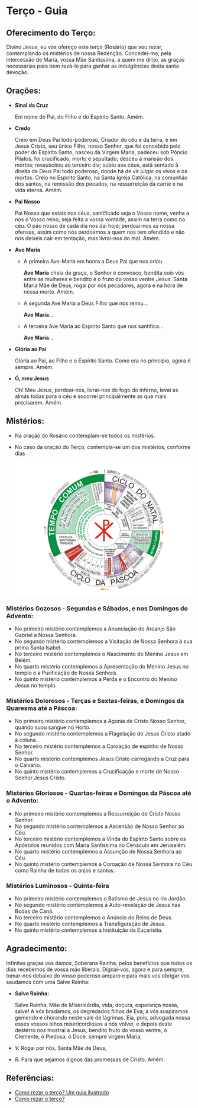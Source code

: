 # **Terço - Guia**

## **Oferecimento do Terço:**

Divino Jesus, eu vos ofereço este terço (Rosário) que vou rezar, contemplando os mistérios de nossa Redenção. Concedei-me, pela intercessão de Maria, vossa Mãe Santíssima, a quem me dirijo, as graças necessárias para bem rezá-lo para ganhar as indulgências desta santa devoção.

## **Orações:**

* **Sinal da Cruz**
    
    Em nome do Pai, do Filho e do Espírito Santo. Amém.

* **Credo**
    
    Creio em Deus Pai todo-poderoso, Criador do céu e da terra, e em Jesus Cristo, seu único Filho, nosso Senhor, que foi concebido pelo poder do Espírito Santo, nasceu da Virgem Maria, padeceu sob Pôncio Pilatos, foi crucificado, morto e sepultado; desceu à mansão dos mortos; ressuscitou ao terceiro dia; subiu aos céus, está sentado à direita de Deus Pai todo poderoso, donde há de vir julgar os vivos e os mortos. Creio no Espírito Santo, na Santa Igreja Católica, na comunhão dos santos, na remissão dos pecados, na ressurreição da carne e na vida eterna. Amém.

* **Pai Nosso**

    Pai Nosso que estais nos céus, santificado seja o Vosso nome, venha a nós o Vosso reino, seja feita a vossa vontade, assim na terra como no céu. O pão nosso de cada dia nos dai hoje; perdoai-nos as nossa ofensas, assim como nós perdoamos a quem nos tem ofendido e não nos deixeis cair em tentação, mas livrai-nos do mal. Amém.

* **Ave Maria**
    - A primeira Ave-Maria em honra a Deus Pai que nos criou
    
        **Ave Maria** cheia de graça, o Senhor é convosco, bendita sois vós entre as mulheres e bendito é o fruto do vosso ventre Jesus. Santa Maria Mãe de Deus, rogai por nós pecadores, agora e na hora de nossa morte. Amém.
    
    - A segunda Ave Maria a Deus Filho que nos remiu...
    
        **Ave Maria**...

    - A terceira Ave Maria ao Espírito Santo que nos santifica...

        **Ave Maria**...

* **Glória ao Pai**

    Glória ao Pai, ao Filho e o Espírito Santo. Como era no princípio, agora é sempre. Amém.

* **Ó, meu Jesus**

    Oh! Meu Jesus, perdoai-nos, livrai-nos do fogo do inferno, levai as almas todas para o céu e socorrei principalmente as que mais precisarem. Amém.

## **Mistérios:**

* Na oração do Rosário contemplam-se todos os mistérios.

* No caso da oração do Terço, contempla-se um dos mistérios, conforme dias

    ![](..\img\ano-liturgico.jpg "Ano Litúrgico")

### **Mistérios Gozosos** - Segundas e Sábados, e nos Domingos do Advento:
- No primeiro mistério contemplemos a Anunciação do Arcanjo São Gabriel à Nossa Senhora.
- No segundo mistério contemplemos a Visitação de Nossa Senhora à sua prima Santa Isabel.
- No terceiro mistério contemplemos o Nascimento do Menino Jesus em Belém.
- No quarto mistério contemplemos a Apresentação do Menino Jesus no templo e a Purificação de Nossa Senhora.
- No quinto mistério contemplemos a Perda e o Encontro do Menino Jesus no templo.

### **Mistérios Dolorosos** - Terças e Sextas-feiras, e Domingos da Quaresma até a Páscoa:
- No primeiro mistério contemplemos a Agonia de Cristo Nosso Senhor, quando suou sangue no Horto.
- No segundo mistério contemplemos a Flagelação de Jesus Cristo atado à coluna.
- No terceiro mistério contemplemos a Coroação de espinho de Nosso Senhor.
- No quarto mistério contemplemos Jesus Cristo carregando a Cruz para o Calvário.
- No quinto mistério contemplemos a Crucificação e morte de Nosso Senhor Jesus Cristo.

### **Mistérios Gloriosos** - Quartas-feiras e Domingos da Páscoa até o Advento:

- No primeiro mistério contemplemos a Ressurreição de Cristo Nosso Senhor.
- No segundo mistério contemplemos a Ascensão de Nosso Senhor ao Céu.
- No terceiro mistério contemplemos a Vinda do Espírito Santo sobre os Apóstolos reunidos com Maria Santíssima no Cenáculo em Jerusalém.
- No quarto mistério contemplemos a Assunção de Nossa Senhora ao Céu.
- No quinto mistério contemplemos a Coroação de Nossa Senhora no Céu como Rainha de todos os anjos e santos.

### **Mistérios Luminosos** - Quinta-feira
- No primeiro mistério contemplemos o Batismo de Jesus no rio Jordão.
- No segundo mistério contemplemos a Auto-revelação de Jesus nas Bodas de Caná.
- No terceiro mistério contemplemos o Anúncio do Reino de Deus.
- No quarto mistério contemplemos a Transfiguração de Jesus.
- No quinto mistério contemplemos a Instituição da Eucaristia.

## **Agradecimento:**

Infinitas graças vos damos, Soberana Rainha, pelos benefícios que todos os dias recebemos de vossa mão liberais. Dignai-vos, agora e para sempre, tomar-nos debaixo do vosso poderoso amparo e para mais vos obrigar vos saudamos com uma Salve Rainha:

* **Salve Rainha:**
    
    Salve Rainha, Mãe de Misericórdia, vida, doçura, esperança nossa, salve! A vós bradamos, os degredados filhos de Eva; a vós suspiramos gemendo e chorando neste vale de lágrimas. Eia, pois, advogada nossa esses vossos olhos misericordiosos a nós volvei, e depois deste desterro nos mostrai a Jesus, bendito fruto do vosso ventre, ó Clemente, ó Piedosa, ó Doce, sempre virgem Maria.

* *V.* Rogai por nós, Santa Mãe de Deus,
* *R.* Para que sejamos dignos das promessas de Cristo. Amém.

## Referências:
* [Como rezar o terço? Um guia ilustrado](https://pt.aleteia.org/2018/06/18/como-rezar-o-terco-um-guia-ilustrado/)
* [Como rezar o terço?](https://salvaimerainha.org.br/noticias/como-rezar-o-terco/)